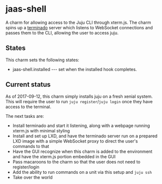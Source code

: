 # jaas-shell

A charm for allowing access to the Juju CLI through xterm.js. The charm spins up a [terminado]() server which listens to WebSocket connections and passes them to the CLI, allowing the user to access juju.

## States

This charm sets the following states:

* jaas-shell.installed --- set when the installed hook completes.

## Current status

As of 2017-09-12, this charm simply installs juju on a fresh xenial system. This will require the user to run `juju register`/`juju login` once they have access to the terminal.

The next tasks are:

* Install terminado and start it listening, along with a webpage running xterm.js with minimal styling
* Install and set up LXD, and have the terminado server run on a prepared LXD image with a simple WebSocket proxy to direct the user's commands to that
* Have the GUI recognize when this charm is added to the environment and have the xterm.js portion embedded in the GUI
* Pass macaroons to the charm so that the user does not need to register/login
* Add the ability to run commands on a unit via this setup and `juju ssh`
* Take over the world
